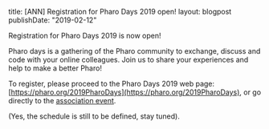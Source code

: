 title: [ANN] Registration for Pharo Days 2019 open!layout: blogpostpublishDate: "2019-02-12"Registration for Pharo Days 2019 is now open!Pharo days is a gathering of the Pharo community to exchange, discuss and code with your online colleagues. Join us to share your experiences and help to make a better Pharo!To register, please proceed to the Pharo Days 2019 web page: [https://pharo.org/2019PharoDays](https://pharo.org/2019PharoDays), or go directly to the [association event](https://association.pharo.org/event-3255426).\(Yes, the schedule is still to be defined, stay tuned\).